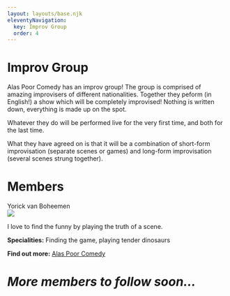 ```yaml
---
layout: layouts/base.njk
eleventyNavigation:
  key: Improv Group
  order: 4
---
```


# Improv Group

Alas Poor Comedy has an improv group! The group is comprised of amazing improvisers of different nationalities. Together they peform (in English!) a show which will be completely improvised! Nothing is written down, everything is made up on the spot.

Whatever they do will be performed live for the very first time, and both for the last time.

What they have agreed on is that it will be a combination of short-form improvisation (separate scenes or games) and long-form improvisation (several scenes strung together).

# Members

<div class="cards">
  <div class="card">
    <div class="center-text-container">
      <div class="card-title">
        Yorick van Boheemen
      </div>
    </div>
    <div class="card-image-container">
      <img src="../_includes/assets/portrait2.png" class="card-image">
    </div>
    <div class="center-text-container">
        <p>I love to find the funny by playing the truth of a scene.</p>
        <p><b>Specialities:</b> Finding the game, playing tender dinosaurs</p>
        <p><b>Find out more:</b> <a href="/">Alas Poor Comedy</a></p>
    </div>

  </div>
  <div class="card">
    <div class="center-both-dir-container">
      <h1><i>More members to follow soon...</i></h1>
    </div>

  </div>
</div>
